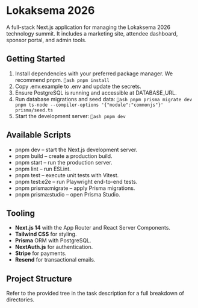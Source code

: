 ﻿# Lokaksema 2026

A full-stack Next.js application for managing the Lokaksema 2026 technology summit. It includes a marketing site, attendee dashboard, sponsor portal, and admin tools.

## Getting Started

1. Install dependencies with your preferred package manager. We recommend pnpm.
   `ash
   pnpm install
   `
2. Copy .env.example to .env and update the secrets.
3. Ensure PostgreSQL is running and accessible at DATABASE_URL.
4. Run database migrations and seed data:
   `ash
   pnpm prisma migrate dev
   pnpm ts-node --compiler-options '{"module":"commonjs"}' prisma/seed.ts
   `
5. Start the development server:
   `ash
   pnpm dev
   `

## Available Scripts

- pnpm dev – start the Next.js development server.
- pnpm build – create a production build.
- pnpm start – run the production server.
- pnpm lint – run ESLint.
- pnpm test – execute unit tests with Vitest.
- pnpm test:e2e – run Playwright end-to-end tests.
- pnpm prisma:migrate – apply Prisma migrations.
- pnpm prisma:studio – open Prisma Studio.

## Tooling

- **Next.js 14** with the App Router and React Server Components.
- **Tailwind CSS** for styling.
- **Prisma** ORM with PostgreSQL.
- **NextAuth.js** for authentication.
- **Stripe** for payments.
- **Resend** for transactional emails.

## Project Structure

Refer to the provided tree in the task description for a full breakdown of directories.

